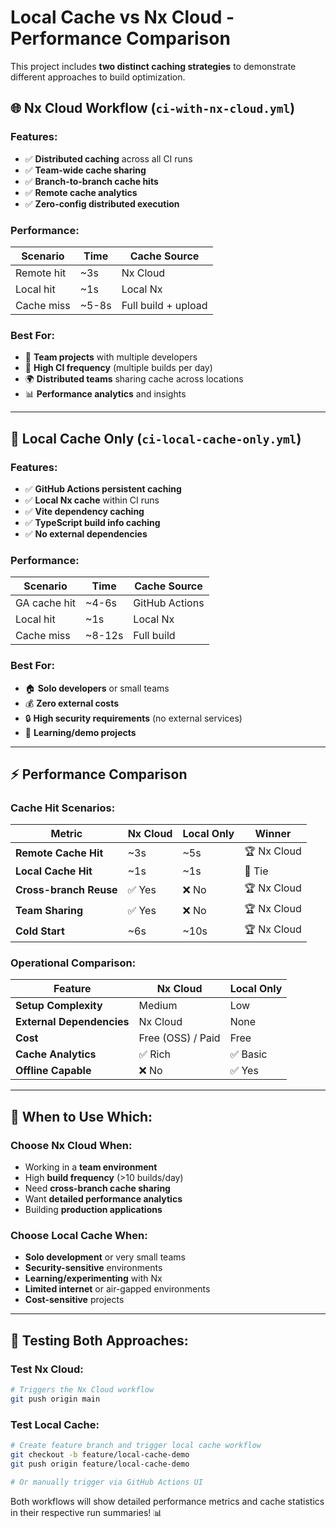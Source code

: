 # Local Cache vs Nx Cloud - Performance Comparison

This project includes **two distinct caching strategies** to demonstrate different approaches to build optimization.

## 🌐 **Nx Cloud Workflow** (`ci-with-nx-cloud.yml`)

### **Features:**
- ✅ **Distributed caching** across all CI runs
- ✅ **Team-wide cache sharing**
- ✅ **Branch-to-branch cache hits**
- ✅ **Remote cache analytics**
- ✅ **Zero-config distributed execution**

### **Performance:**
| Scenario | Time | Cache Source |
|----------|------|--------------|
| Remote hit | ~3s | Nx Cloud |
| Local hit | ~1s | Local Nx |
| Cache miss | ~5-8s | Full build + upload |

### **Best For:**
- 🏢 **Team projects** with multiple developers
- 🔄 **High CI frequency** (multiple builds per day)  
- 🌍 **Distributed teams** sharing cache across locations
- 📊 **Performance analytics** and insights

---

## 🔧 **Local Cache Only** (`ci-local-cache-only.yml`)

### **Features:**
- ✅ **GitHub Actions persistent caching**
- ✅ **Local Nx cache** within CI runs
- ✅ **Vite dependency caching**
- ✅ **TypeScript build info caching**
- ✅ **No external dependencies**

### **Performance:**
| Scenario | Time | Cache Source |
|----------|------|--------------|
| GA cache hit | ~4-6s | GitHub Actions |
| Local hit | ~1s | Local Nx |
| Cache miss | ~8-12s | Full build |

### **Best For:**
- 🏠 **Solo developers** or small teams
- 💰 **Zero external costs** 
- 🔒 **High security requirements** (no external services)
- 🧪 **Learning/demo projects**

---

## ⚡ **Performance Comparison**

### **Cache Hit Scenarios:**

| Metric | Nx Cloud | Local Only | Winner |
|--------|----------|------------|--------|
| **Remote Cache Hit** | ~3s | ~5s | 🏆 Nx Cloud |
| **Local Cache Hit** | ~1s | ~1s | 🤝 Tie |
| **Cross-branch Reuse** | ✅ Yes | ❌ No | 🏆 Nx Cloud |
| **Team Sharing** | ✅ Yes | ❌ No | 🏆 Nx Cloud |
| **Cold Start** | ~6s | ~10s | 🏆 Nx Cloud |

### **Operational Comparison:**

| Feature | Nx Cloud | Local Only | 
|---------|----------|------------|
| **Setup Complexity** | Medium | Low |
| **External Dependencies** | Nx Cloud | None |
| **Cost** | Free (OSS) / Paid | Free |
| **Cache Analytics** | ✅ Rich | ✅ Basic |
| **Offline Capable** | ❌ No | ✅ Yes |

---

## 🎯 **When to Use Which:**

### **Choose Nx Cloud When:**
- Working in a **team environment**
- High **build frequency** (>10 builds/day)
- Need **cross-branch cache sharing**
- Want **detailed performance analytics**
- Building **production applications**

### **Choose Local Cache When:**  
- **Solo development** or very small teams
- **Security-sensitive** environments
- **Learning/experimenting** with Nx
- **Limited internet** or air-gapped environments
- **Cost-sensitive** projects

---

## 🧪 **Testing Both Approaches:**

### **Test Nx Cloud:**
```bash
# Triggers the Nx Cloud workflow
git push origin main
```

### **Test Local Cache:**
```bash
# Create feature branch and trigger local cache workflow
git checkout -b feature/local-cache-demo
git push origin feature/local-cache-demo

# Or manually trigger via GitHub Actions UI
```

Both workflows will show detailed performance metrics and cache statistics in their respective run summaries! 📊